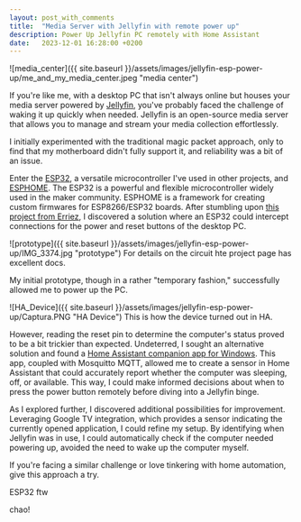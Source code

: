 ```yaml
---
layout: post_with_comments
title:  "Media Server with Jellyfin with remote power up"
description: Power Up Jellyfin PC remotely with Home Assistant
date:   2023-12-01 16:28:00 +0200
---
```


![media_center]({{ site.baseurl }}/assets/images/jellyfin-esp-power-up/me_and_my_media_center.jpeg "media center")

If you're like me, with a desktop PC that isn't always online but houses your media server powered by [Jellyfin](https://jellyfin.org/), you've probably faced the challenge of waking it up quickly when needed. Jellyfin is an open-source media server that allows you to manage and stream your media collection effortlessly.

I initially experimented with the traditional magic packet approach, only to find that my motherboard didn't fully support it, and reliability was a bit of an issue.

Enter the [ESP32](https://www.espressif.com/en/products/socs/esp32), a versatile microcontroller I've used in other projects, and [ESPHOME](https://esphome.io/). The ESP32 is a powerful and flexible microcontroller widely used in the maker community. ESPHOME is a framework for creating custom firmwares for ESP8266/ESP32 boards. After stumbling upon [this project from Erriez](https://github.com/Erriez/ESPHomePCPowerControlHomeAssistant), I discovered a solution where an ESP32 could intercept connections for the power and reset buttons of the desktop PC.

![prototype]({{ site.baseurl }}/assets/images/jellyfin-esp-power-up/IMG_3374.jpg "prototype")
For details on the circuit hte project page has excellent docs.

My initial prototype, though in a rather "temporary fashion," successfully allowed me to power up the PC.

![HA_Device]({{ site.baseurl }}/assets/images/jellyfin-esp-power-up/Captura.PNG "HA Device")
This is how the device turned out in HA.

However, reading the reset pin to determine the computer's status proved to be a bit trickier than expected. Undeterred, I sought an alternative solution and found a [Home Assistant companion app for Windows](https://lab02-research.org/hassagent/). This app, coupled with Mosquitto MQTT, allowed me to create a sensor in Home Assistant that could accurately report whether the computer was sleeping, off, or available. This way, I could make informed decisions about when to press the power button remotely before diving into a Jellyfin binge.

As I explored further, I discovered additional possibilities for improvement. Leveraging Google TV integration, which provides a sensor indicating the currently opened application, I could refine my setup. By identifying when Jellyfin was in use, I could automatically check if the computer needed powering up, avoided the need to wake up the computer myself.

If you're facing a similar challenge or love tinkering with home automation, give this approach a try. 

ESP32 ftw

chao!